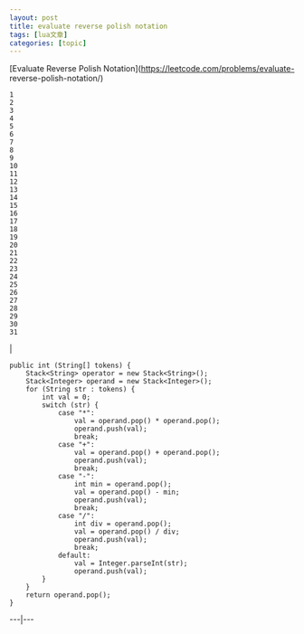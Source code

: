 ```yaml
---
layout: post
title: evaluate reverse polish notation 
tags: [lua文章]
categories: [topic]
---
```

[Evaluate Reverse Polish Notation](https://leetcode.com/problems/evaluate-
reverse-polish-notation/)  

    
    
    1  
    2  
    3  
    4  
    5  
    6  
    7  
    8  
    9  
    10  
    11  
    12  
    13  
    14  
    15  
    16  
    17  
    18  
    19  
    20  
    21  
    22  
    23  
    24  
    25  
    26  
    27  
    28  
    29  
    30  
    31  
    

|

    
    
    public int (String[] tokens) {  
        Stack<String> operator = new Stack<String>();  
        Stack<Integer> operand = new Stack<Integer>();  
        for (String str : tokens) {  
            int val = 0;  
            switch (str) {  
                case "*":  
                    val = operand.pop() * operand.pop();  
                    operand.push(val);  
                    break;  
                case "+":  
                    val = operand.pop() + operand.pop();  
                    operand.push(val);  
                    break;  
                case "-":  
                    int min = operand.pop();  
                    val = operand.pop() - min;  
                    operand.push(val);  
                    break;  
                case "/":  
                    int div = operand.pop();  
                    val = operand.pop() / div;  
                    operand.push(val);  
                    break;  
                default:  
                    val = Integer.parseInt(str);  
                    operand.push(val);  
            }  
        }  
        return operand.pop();  
    }  
      
  
---|---